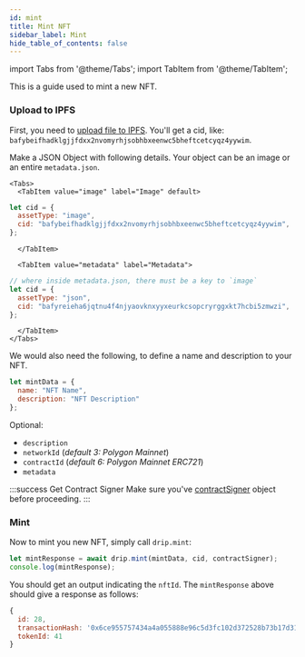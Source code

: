 ```yaml
---
id: mint
title: Mint NFT
sidebar_label: Mint
hide_table_of_contents: false
---
```


import Tabs from '@theme/Tabs';
import TabItem from '@theme/TabItem';

This is a guide used to mint a new NFT.

### Upload to IPFS

First, you need to [upload file to IPFS](/guide/nft/storage/upload). You'll get a cid, like: `bafybeifhadklgjjfdxx2nvomyrhjsobhbxeenwc5bheftcetcyqz4yywim`.

Make a JSON Object with following details. Your object can be an image or an entire `metadata.json`.

```mdx-code-block
<Tabs>
  <TabItem value="image" label="Image" default>
```

```js
let cid = {
  assetType: "image",
  cid: "bafybeifhadklgjjfdxx2nvomyrhjsobhbxeenwc5bheftcetcyqz4yywim",
};
```

```mdx-code-block
  </TabItem>

  <TabItem value="metadata" label="Metadata">
```

```js
// where inside metadata.json, there must be a key to `image`
let cid = {
  assetType: "json",
  cid: "bafyreieha6jqtnu4f4njyaovknxyyxeurkcsopcryrggxkt7hcbi5zmwzi",
};
```

```mdx-code-block
  </TabItem>
</Tabs>
```

We would also need the following, to define a name and description to your NFT.

```js
let mintData = {
  name: "NFT Name",
  description: "NFT Description"
};
```

Optional:

- `description`
- `networkId` (_default 3: Polygon Mainnet_)
- `contractId` (_default 6: Polygon Mainnet ERC721_)
- `metadata`

:::success Get Contract Signer
Make sure you've [contractSigner](/sdk/js/init#contract-client) object before proceeding.
:::

### Mint

Now to mint you new NFT, simply call `drip.mint`:

```js
let mintResponse = await drip.mint(mintData, cid, contractSigner);
console.log(mintResponse);
```

You should get an output indicating the `nftId`. The `mintResponse` above should give a response as follows:

```js
{
  id: 28,
  transactionHash: '0x6ce955757434a4a055888e96c5d3fc102d372528b73b17d3138ac91bc53aad6f',
  tokenId: 41
}
```
